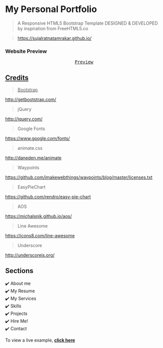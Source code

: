 # My Personal Portfolio
> A Responsive HTML5 Bootstrap Template
> DESIGNED & DEVELOPED by inspiration from FreeHTML5.co

> https://sujalratnatamrakar.github.io/

### Website Preview
<p align="center">
  <kbd>
    <a href="https://sujalratnatamrakar.github.io/" target="_blank">Preview
  </kbd>
</p>

## Credits

> Bootstrap

http://getbootstrap.com/

> jQuery

http://jquery.com/

> Google Fonts

https://www.google.com/fonts/

> animate.css

http://daneden.me/animate

> Waypoints

https://github.com/imakewebthings/waypoints/blog/master/licenses.txt

> EasyPieChart

https://github.com/rendro/easy-pie-chart

> AOS

https://michalsnik.github.io/aos/

> Line Awesome

https://icons8.com/line-awesome

> Underscore

http://underscorejs.org/




## Sections
✔️ About me\
✔️ My Resume\
✔️ My Services \
✔️ Skills \
✔️ Projects\
✔️ Hire Me!\
✔️ Contact

To view a live example, **[click here](https://sujalratnatamrakar.github.io/)**
